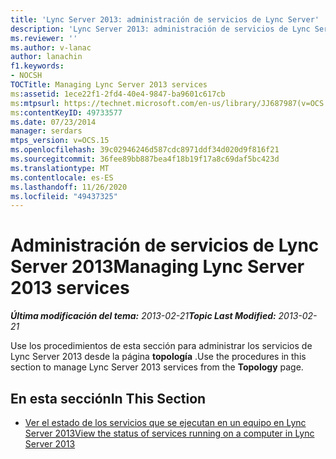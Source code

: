 ```yaml
---
title: 'Lync Server 2013: administración de servicios de Lync Server'
description: 'Lync Server 2013: administración de servicios de Lync Server.'
ms.reviewer: ''
ms.author: v-lanac
author: lanachin
f1.keywords:
- NOCSH
TOCTitle: Managing Lync Server 2013 services
ms:assetid: 1ece22f1-2fd4-40e4-9847-ba9601c617cb
ms:mtpsurl: https://technet.microsoft.com/en-us/library/JJ687987(v=OCS.15)
ms:contentKeyID: 49733577
ms.date: 07/23/2014
manager: serdars
mtps_version: v=OCS.15
ms.openlocfilehash: 39c02946246d587cdc8971ddf34d020d9f816f21
ms.sourcegitcommit: 36fee89bb887bea4f18b19f17a8c69daf5bc423d
ms.translationtype: MT
ms.contentlocale: es-ES
ms.lasthandoff: 11/26/2020
ms.locfileid: "49437325"
---
```

# <a name="managing-lync-server-2013-services"></a><span data-ttu-id="60fdb-103">Administración de servicios de Lync Server 2013</span><span class="sxs-lookup"><span data-stu-id="60fdb-103">Managing Lync Server 2013 services</span></span>

<div data-xmlns="http://www.w3.org/1999/xhtml">

<div class="topic" data-xmlns="http://www.w3.org/1999/xhtml" data-msxsl="urn:schemas-microsoft-com:xslt" data-cs="https://msdn.microsoft.com/">

<div data-asp="https://msdn2.microsoft.com/asp">



</div>

<div id="mainSection">

<div id="mainBody"><span data-ttu-id="60fdb-104">

<span> </span></span><span class="sxs-lookup"><span data-stu-id="60fdb-104">

<span> </span></span></span>

<span data-ttu-id="60fdb-105">_**Última modificación del tema:** 2013-02-21_</span><span class="sxs-lookup"><span data-stu-id="60fdb-105">_**Topic Last Modified:** 2013-02-21_</span></span>

<span data-ttu-id="60fdb-106">Use los procedimientos de esta sección para administrar los servicios de Lync Server 2013 desde la página **topología** .</span><span class="sxs-lookup"><span data-stu-id="60fdb-106">Use the procedures in this section to manage Lync Server 2013 services from the **Topology** page.</span></span>

<div>

## <a name="in-this-section"></a><span data-ttu-id="60fdb-107">En esta sección</span><span class="sxs-lookup"><span data-stu-id="60fdb-107">In This Section</span></span>

  - [<span data-ttu-id="60fdb-108">Ver el estado de los servicios que se ejecutan en un equipo en Lync Server 2013</span><span class="sxs-lookup"><span data-stu-id="60fdb-108">View the status of services running on a computer in Lync Server 2013</span></span>](lync-server-2013-view-the-status-of-services-running-on-a-computer.md)

<span data-ttu-id="60fdb-109"></div>

</div>

<span> </span>

</div>

</div>

</span><span class="sxs-lookup"><span data-stu-id="60fdb-109"></div>

</div>

<span> </span>

</div>

</div>

</span></span></div>

